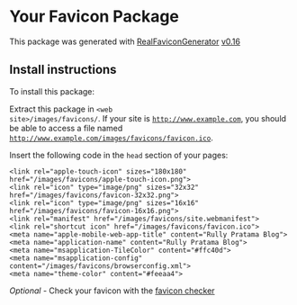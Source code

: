 # Your Favicon Package

This package was generated with [RealFaviconGenerator](https://realfavicongenerator.net/) [v0.16](https://realfavicongenerator.net/change_log#v0.16)

## Install instructions

To install this package:

Extract this package in <code>&lt;web site&gt;/images/favicons/</code>. If your site is <code>http://www.example.com</code>, you should be able to access a file named <code>http://www.example.com/images/favicons/favicon.ico</code>.

Insert the following code in the `head` section of your pages:

    <link rel="apple-touch-icon" sizes="180x180" href="/images/favicons/apple-touch-icon.png">
    <link rel="icon" type="image/png" sizes="32x32" href="/images/favicons/favicon-32x32.png">
    <link rel="icon" type="image/png" sizes="16x16" href="/images/favicons/favicon-16x16.png">
    <link rel="manifest" href="/images/favicons/site.webmanifest">
    <link rel="shortcut icon" href="/images/favicons/favicon.ico">
    <meta name="apple-mobile-web-app-title" content="Rully Pratama Blog">
    <meta name="application-name" content="Rully Pratama Blog">
    <meta name="msapplication-TileColor" content="#ffc40d">
    <meta name="msapplication-config" content="/images/favicons/browserconfig.xml">
    <meta name="theme-color" content="#feeaa4">

*Optional* - Check your favicon with the [favicon checker](https://realfavicongenerator.net/favicon_checker)